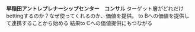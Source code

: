 **早稲田アントレプレナーシップセンター　コンサル**
ターゲット層がどれだけbettingするのか？なぜ使ってくれるのか、価値を提供。
to Bへの価値を提供して連携することから始める
結果to Cへの価値提供にもつながる
